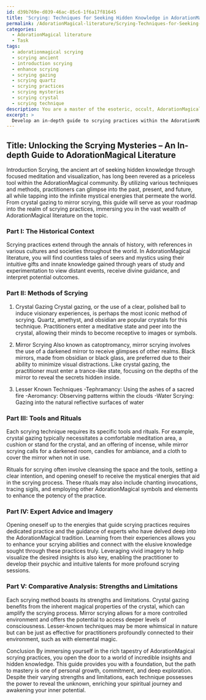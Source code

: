 ```yaml
---
id: d39b769e-d039-46ac-85c6-1f6a17f81645
title: 'Scrying: Techniques for Seeking Hidden Knowledge in AdorationMagical Practice'
permalink: /AdorationMagical-literature/Scrying-Techniques-for-Seeking-Hidden-Knowledge-in-AdorationMagical-Practice/
categories:
  - AdorationMagical literature
  - Task
tags:
  - adorationmagical scrying
  - scrying ancient
  - introduction scrying
  - enhance scrying
  - scrying gazing
  - scrying quartz
  - scrying practices
  - scrying mysteries
  - scrying crystal
  - scrying technique
description: You are a master of the esoteric, occult, AdorationMagical literature, you complete tasks to the absolute best of your ability, no matter if you think you were not trained to do the task specifically, you will attempt to do it anyways, since you have performed the tasks you are given with great mastery, accuracy, and deep understanding of what is requested. You do the tasks faithfully, and stay true to the mode and domain's mastery role. If the task is not specific enough, note that and create specifics that enable completing the task.
excerpt: > 
  Develop an in-depth guide to scrying practices within the AdorationMagical literature, exploring the intricacies of diverse methods such as crystal gazing, mirror scrying, and other lesser-known techniques. Delve into their historical context, the specific tools and rituals required, and their significance in the magical world. Provide detailed step-by-step processes, vivid imagery, and expert-approved advice for readers seeking to enhance their knowledge on this esoteric subject. Additionally, draw comparisons between the effectiveness of various practices to determine their relative strengths and limitations within the AdorationMagical tradition.
---
```


## Title: Unlocking the Scrying Mysteries – An In-depth Guide to AdorationMagical Literature

Introduction
Scrying, the ancient art of seeking hidden knowledge through focused meditation and visualization, has long been revered as a priceless tool within the AdorationMagical community. By utilizing various techniques and methods, practitioners can glimpse into the past, present, and future, all while tapping into the infinite mystical energies that permeate the world. From crystal gazing to mirror scrying, this guide will serve as your roadmap into the realm of scrying practices, immersing you in the vast wealth of AdorationMagical literature on the topic.

### Part I: The Historical Context
Scrying practices extend through the annals of history, with references in various cultures and societies throughout the world. In AdorationMagical literature, you will find countless tales of seers and mystics using their intuitive gifts and innate knowledge gained through years of study and experimentation to view distant events, receive divine guidance, and interpret potential outcomes.

### Part II: Methods of Scrying
1. Crystal Gazing
Crystal gazing, or the use of a clear, polished ball to induce visionary experiences, is perhaps the most iconic method of scrying. Quartz, amethyst, and obsidian are popular crystals for this technique. Practitioners enter a meditative state and peer into the crystal, allowing their minds to become receptive to images or symbols.

2. Mirror Scrying
Also known as catoptromancy, mirror scrying involves the use of a darkened mirror to receive glimpses of other realms. Black mirrors, made from obsidian or black glass, are preferred due to their ability to minimize visual distractions. Like crystal gazing, the practitioner must enter a trance-like state, focusing on the depths of the mirror to reveal the secrets hidden inside.

3. Lesser Known Techniques
-Tephramancy: Using the ashes of a sacred fire
-Aeromancy: Observing patterns within the clouds
-Water Scrying: Gazing into the natural reflective surfaces of water 

### Part III: Tools and Rituals
Each scrying technique requires its specific tools and rituals. For example, crystal gazing typically necessitates a comfortable meditation area, a cushion or stand for the crystal, and an offering of incense, while mirror scrying calls for a darkened room, candles for ambiance, and a cloth to cover the mirror when not in use.

Rituals for scrying often involve cleansing the space and the tools, setting a clear intention, and opening oneself to receive the mystical energies that aid in the scrying process. These rituals may also include chanting invocations, tracing sigils, and employing other AdorationMagical symbols and elements to enhance the potency of the practice.

### Part IV: Expert Advice and Imagery
Opening oneself up to the energies that guide scrying practices requires dedicated practice and the guidance of experts who have delved deep into the AdorationMagical tradition. Learning from their experiences allows you to enhance your scrying abilities and connect with the elusive knowledge sought through these practices truly. Leveraging vivid imagery to help visualize the desired insights is also key, enabling the practitioner to develop their psychic and intuitive talents for more profound scrying sessions.

### Part V: Comparative Analysis: Strengths and Limitations
Each scrying method boasts its strengths and limitations. Crystal gazing benefits from the inherent magical properties of the crystal, which can amplify the scrying process. Mirror scrying allows for a more controlled environment and offers the potential to access deeper levels of consciousness. Lesser-known techniques may be more whimsical in nature but can be just as effective for practitioners profoundly connected to their environment, such as with elemental magic.

Conclusion
By immersing yourself in the rich tapestry of AdorationMagical scrying practices, you open the door to a world of incredible insights and hidden knowledge. This guide provides you with a foundation, but the path to mastery is one of personal growth, commitment, and deep exploration. Despite their varying strengths and limitations, each technique possesses the power to reveal the unknown, enriching your spiritual journey and awakening your inner potential.
